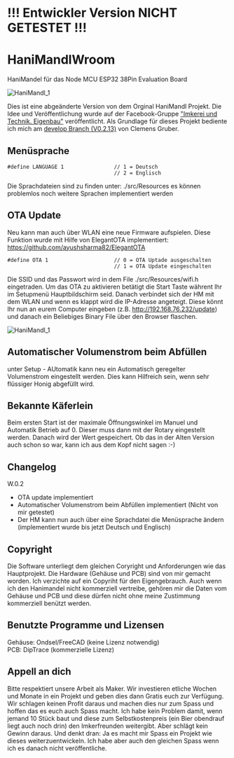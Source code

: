 # !!! Entwickler Version NICHT GETESTET !!!
# HaniMandlWroom
HaniMandel für das Node MCU ESP32 38Pin Evaluation Board<br>

![HaniMandl_1](./Hardware/Gehäuse/Bilder/HaniMandl_1.jpg)

Dies ist eine abgeänderte Version von dem Orginal HaniMandl Projekt. Die Idee und Veröffentlichung wurde auf der Facebook-Gruppe ["Imkerei und Technik. Eigenbau"](https://www.facebook.com/groups/139671009967454) veröffentlicht.
Als Grundlage für dieses Projekt bediente ich mich am [develop Branch (V0.2.13)](https://github.com/ClemensGruber/hani-mandl/tree/develop) von Clemens Gruber.

## Menüsprache
```
#define LANGUAGE 1                // 1 = Deutsch
                                  // 2 = Englisch
```
Die Sprachdateien sind zu finden unter: ./src/Resources
es können problemlos noch weitere Sprachen implementiert werden

## OTA Update
Neu kann man auch über WLAN eine neue Firmware aufspielen.
Diese Funktion wurde mit Hilfe von ElegantOTA implementiert: https://github.com/ayushsharma82/ElegantOTA
```
#define OTA 1                     // 0 = OTA Uptade ausgeschalten
                                  // 1 = OTA Update eingeschalten
```
Die SSID und das Passwort wird in dem File ./src/Resources/wifi.h eingetraden.
Um das OTA zu aktivieren betätigt die Start Taste währent Ihr im Setupmenü Hauptbildschirm seid. Danach verbindet sich der HM mit dem WLAN und wenn es klappt wird die IP-Adresse angeteigt.
Diese könnt Ihr nun an eurem Computer eingeben (z.B. http://192.168.76.232/update) und danach ein Beliebiges Binary File über den Browser flaschen.  

![HaniMandl_1](./Hardware/Gehäuse/Bilder/OTA_1.jpg)

## Automatischer Volumenstrom beim Abfüllen
unter Setup - AUtomatik kann neu ein Automatisch geregelter Volumenstrom eingestellt werden. Dies kann Hilfreich sein, wenn sehr flüssiger Honig abgefüllt wird.

## Bekannte Käferlein
Beim ersten Start ist der maximale Öffnungswinkel im Manuel und Automatik Betrieb auf 0. Dieser muss dann mit der Rotary eingestellt werden. Danach wird der Wert gespeichert. Ob das in der Alten Version auch schon so war, kann ich aus dem Kopf nicht sagen :-)

## Changelog
W.0.2
- OTA update implementiert
- Automatischer Volumenstrom beim Abfüllen implementiert (Nicht von mir getestet)
- Der HM kann nun auch über eine Sprachdatei die Menüsprache ändern (implementiert wurde bis jetzt Deutsch und Englisch)

## Copyright

Die Software unterliegt dem gleichen Coryright und Anforderungen wie das Hauptprojekt.
Die Hardware (Gehäuse und PCB) sind von mir gemacht worden. Ich verzichte auf ein Copyriht für den Eigengebrauch. Auch wenn ich den Hanimandel nicht kommerziell vertreibe, gehören mir die Daten vom Gehäuse und PCB und diese dürfen nicht ohne meine Zustimmung kommerziell benützt werden.

## Benutzte Programme und Lizensen

Gehäuse: Ondsel/FreeCAD (keine Lizenz notwendig)<br>
PCB: DipTrace (kommerzielle Lizenz)

## Appell an dich

Bitte respektiert unsere Arbeit als Maker. Wir investieren etliche Wochen und Monate in ein Projekt und geben dies dann Gratis euch zur Verfügung. Wir schlagen keinen Profit daraus und machen dies nur zum Spass und hoffen das es euch auch Spass macht. Ich habe kein Problem damit, wenn jemand 10 Stück baut und diese zum Selbstkostenpreis (ein Bier obendrauf liegt auch noch drin) den Imkerfreunden weitergibt. Aber schlägt kein Gewinn daraus.
Und denkt dran: Ja es macht mir Spass ein Projekt wie dieses weiterzuentwickeln. Ich habe aber auch den gleichen Spass wenn ich es danach nicht veröffentliche.
